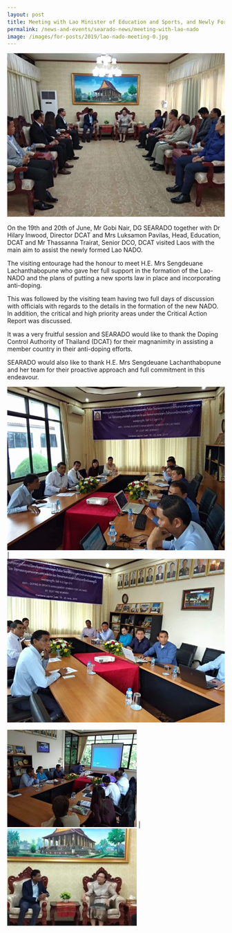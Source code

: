 ```yaml
---
layout: post
title: Meeting with Lao Minister of Education and Sports, and Newly Formed Lao-NADO
permalink: /news-and-events/searado-news/meeting-with-lao-nado
image: /images/for-posts/2019/lao-nado-meeting-0.jpg
---
```

![Group Photo](/images/for-posts/2019/lao-nado-meeting-0.jpg)

On the 19th and 20th of June,  Mr Gobi Nair, DG SEARADO together with Dr Hilary Inwood, Director DCAT and Mrs Luksamon Pavilas,  Head, Education, DCAT and Mr Thassanna Trairat,  Senior DCO, DCAT visited Laos with the main aim to assist the newly formed Lao NADO.

The visiting entourage had the honour to meet H.E. Mrs Sengdeuane Lachanthabopune who gave her full support in the formation of the Lao-NADO and the plans of putting a new sports law in place and incorporating anti-doping.

This was followed by the visiting team having two full days of discussion with officials with regards to the details in the formation of the new NADO. In addition, the critical and high priority areas under the Critical Action Report was discussed.

It was a very fruitful session and SEARADO would like to thank the Doping Control Authority of Thailand (DCAT) for their magnanimity in assisting a member country in their anti-doping efforts.

SEARADO would also like to thank H.E. Mrs Sengdeuane Lachanthabopune and her team for their proactive approach and full commitment in this endeavour.

![Meeting Photo](/images/for-posts/2019/lao-nado-meeting-3.jpg) | ![Meeting Photo](/images/for-posts/2019/lao-nado-meeting-2.jpg)

![Meeting Photo](/images/for-posts/2019/lao-nado-meeting-1.jpg) | ![Meeting Photo](/images/for-posts/2019/lao-nado-meeting-4.jpg)

